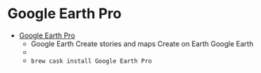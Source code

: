 # Google Earth Pro
- [Google Earth Pro](https://www.google.com/earth/)
  -  Google Earth Create stories and maps Create on Earth Google Earth
  - 
  - `brew cask install Google Earth Pro`
